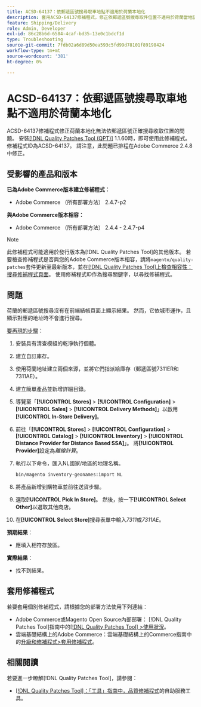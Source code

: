 ```yaml
---
title: ACSD-64137：依郵遞區號搜尋取車地點不適用於荷蘭本地化
description: 套用ACSD-64137修補程式，修正依郵遞區號搜尋取件位置不適用於荷蘭當地語系化的問題。
feature: Shipping/Delivery
role: Admin, Developer
exl-id: 86c28b6d-6584-4caf-bd35-13e0c1bdcf1d
type: Troubleshooting
source-git-commit: 7fdb02a6d89d50ea593c5fd99d78101f89198424
workflow-type: tm+mt
source-wordcount: '381'
ht-degree: 0%

---
```


# ACSD-64137：依郵遞區號搜尋取車地點不適用於荷蘭本地化

ACSD-64137修補程式修正荷蘭本地化無法依郵遞區號正確搜尋收取位置的問題。 安裝[[!DNL Quality Patches Tool (QPT)]](/help/tools/quality-patches-tool/quality-patches-tool-to-self-serve-quality-patches.md) 1.1.60時，即可使用此修補程式。 修補程式ID為ACSD-64137。 請注意，此問題已排程在Adobe Commerce 2.4.8中修正。

## 受影響的產品和版本

**已為Adobe Commerce版本建立修補程式：**

* Adobe Commerce （所有部署方法） 2.4.7-p2

**與Adobe Commerce版本相容：**

* Adobe Commerce （所有部署方法） 2.4.4 - 2.4.7-p4

>[!NOTE]
>
>此修補程式可能適用於發行版本為[!DNL Quality Patches Tool]的其他版本。 若要檢查修補程式是否與您的Adobe Commerce版本相容，請將`magento/quality-patches`套件更新至最新版本，並在[[!DNL Quality Patches Tool]上檢查相容性：搜尋修補程式頁面](https://experienceleague.adobe.com/tools/commerce-quality-patches/index.html)。 使用修補程式ID作為搜尋關鍵字，以尋找修補程式。

## 問題

荷蘭的郵遞區號搜尋沒有在前端結帳頁面上顯示結果。 然而，它依城市運作，且顯示對應的地址時不會進行搜尋。

<u>要再現的步驟</u>：

1. 安裝具有清查模組的乾淨執行個體。
1. 建立自訂庫存。
1. 使用荷蘭地址建立兩個來源，並將它們指派給庫存（郵遞區號7311ER和7311AE）。
1. 建立簡單產品並新增詳細目錄。
1. 導覽至「**[!UICONTROL Stores]** > **[!UICONTROL Configuration]** > **[!UICONTROL Sales]** > **[!UICONTROL Delivery Methods]**」以啟用&#x200B;**[!UICONTROL In-Store Delivery]**。
1. 前往「**[!UICONTROL Stores]** > **[!UICONTROL Configuration]** > **[!UICONTROL Catalog]** > **[!UICONTROL Inventory]** > **[!UICONTROL Distance Provider for Distance Based SSA]**」。 將&#x200B;**[!UICONTROL Provider]**&#x200B;設定為&#x200B;*離線計算*。
1. 執行以下命令，匯入NL國家/地區的地理名稱。

   ```bash
   bin/magento inventory-geonames:import NL
   ```

1. 將產品新增到購物車並前往送貨步驟。
1. 選取&#x200B;**[!UICONTROL Pick In Store]**。 然後，按一下&#x200B;**[!UICONTROL Select Other]**&#x200B;以選取其他商店。
1. 在&#x200B;**[!UICONTROL Select Store]**&#x200B;搜尋表單中輸入&#x200B;*7311*&#x200B;或&#x200B;*7311AE*。


**預期結果**：

* 應填入相符存放區。

**實際結果**：

* 找不到結果。

## 套用修補程式

若要套用個別修補程式，請根據您的部署方法使用下列連結：

* Adobe Commerce或Magento Open Source內部部署： [!DNL Quality Patches Tool]指南中的[[!DNL Quality Patches Tool] >使用狀況](/help/tools/quality-patches-tool/usage.md)。
* 雲端基礎結構上的Adobe Commerce：雲端基礎結構上的Commerce指南中的[升級和修補程式>套用修補程式](https://experienceleague.adobe.com/docs/commerce-cloud-service/user-guide/develop/upgrade/apply-patches.html)。


## 相關閱讀

若要進一步瞭解[!DNL Quality Patches Tool]，請參閱：

* [[!DNL Quality Patches Tool]：「工具」指南中，品質修補程式](/help/tools/quality-patches-tool/quality-patches-tool-to-self-serve-quality-patches.md)的自助服務工具。
